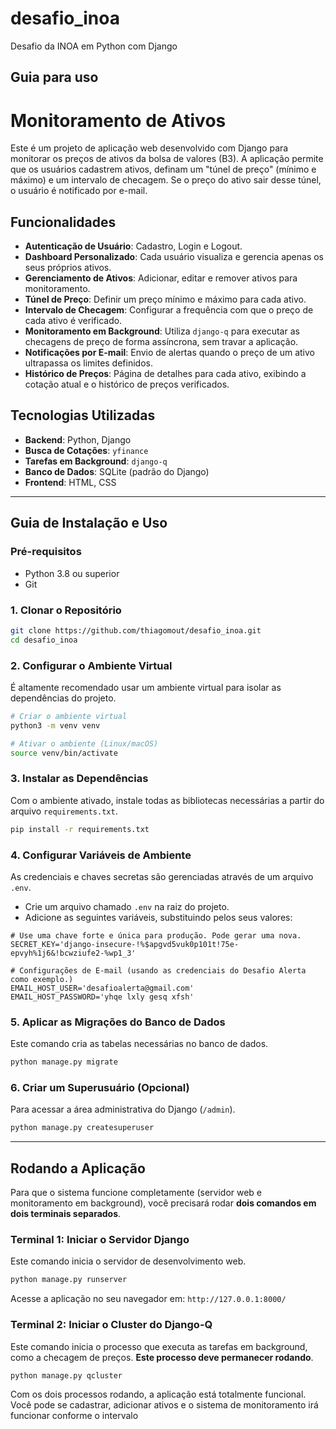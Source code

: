 # desafio_inoa
Desafio da INOA em Python com Django

## Guia para uso

# Monitoramento de Ativos

Este é um projeto de aplicação web desenvolvido com Django para monitorar os preços de ativos da bolsa de valores (B3). A aplicação permite que os usuários cadastrem ativos, definam um "túnel de preço" (mínimo e máximo) e um intervalo de checagem. Se o preço do ativo sair desse túnel, o usuário é notificado por e-mail.

## Funcionalidades

-   **Autenticação de Usuário**: Cadastro, Login e Logout.
-   **Dashboard Personalizado**: Cada usuário visualiza e gerencia apenas os seus próprios ativos.
-   **Gerenciamento de Ativos**: Adicionar, editar e remover ativos para monitoramento.
-   **Túnel de Preço**: Definir um preço mínimo e máximo para cada ativo.
-   **Intervalo de Checagem**: Configurar a frequência com que o preço de cada ativo é verificado.
-   **Monitoramento em Background**: Utiliza `django-q` para executar as checagens de preço de forma assíncrona, sem travar a aplicação.
-   **Notificações por E-mail**: Envio de alertas quando o preço de um ativo ultrapassa os limites definidos.
-   **Histórico de Preços**: Página de detalhes para cada ativo, exibindo a cotação atual e o histórico de preços verificados.

## Tecnologias Utilizadas

-   **Backend**: Python, Django
-   **Busca de Cotações**: `yfinance`
-   **Tarefas em Background**: `django-q`
-   **Banco de Dados**: SQLite (padrão do Django)
-   **Frontend**: HTML, CSS

---

## Guia de Instalação e Uso

### Pré-requisitos

-   Python 3.8 ou superior
-   Git

### 1. Clonar o Repositório

```bash
git clone https://github.com/thiagomout/desafio_inoa.git
cd desafio_inoa
```

### 2. Configurar o Ambiente Virtual

É altamente recomendado usar um ambiente virtual para isolar as dependências do projeto.

```bash
# Criar o ambiente virtual
python3 -m venv venv

# Ativar o ambiente (Linux/macOS)
source venv/bin/activate
```

### 3. Instalar as Dependências

Com o ambiente ativado, instale todas as bibliotecas necessárias a partir do arquivo `requirements.txt`.

```bash
pip install -r requirements.txt
```

### 4. Configurar Variáveis de Ambiente

As credenciais e chaves secretas são gerenciadas através de um arquivo `.env`.

-   Crie um arquivo chamado `.env` na raiz do projeto.
-   Adicione as seguintes variáveis, substituindo pelos seus valores:

```env
# Use uma chave forte e única para produção. Pode gerar uma nova.
SECRET_KEY='django-insecure-!%$apgvd5vuk0p101t!75e-epvyh%1j6&!bcwziufe2-%wp1_3'

# Configurações de E-mail (usando as credenciais do Desafio Alerta como exemplo.)
EMAIL_HOST_USER='desafioalerta@gmail.com'
EMAIL_HOST_PASSWORD='yhqe lxly gesq xfsh'
```

### 5. Aplicar as Migrações do Banco de Dados

Este comando cria as tabelas necessárias no banco de dados.

```bash
python manage.py migrate
```

### 6. Criar um Superusuário (Opcional)

Para acessar a área administrativa do Django (`/admin`).

```bash
python manage.py createsuperuser
```

---

## Rodando a Aplicação

Para que o sistema funcione completamente (servidor web e monitoramento em background), você precisará rodar **dois comandos em dois terminais separados**.

### Terminal 1: Iniciar o Servidor Django

Este comando inicia o servidor de desenvolvimento web.

```bash
python manage.py runserver
```

Acesse a aplicação no seu navegador em: `http://127.0.0.1:8000/`

### Terminal 2: Iniciar o Cluster do Django-Q

Este comando inicia o processo que executa as tarefas em background, como a checagem de preços. **Este processo deve permanecer rodando**.

```bash
python manage.py qcluster
```

Com os dois processos rodando, a aplicação está totalmente funcional. Você pode se cadastrar, adicionar ativos e o sistema de monitoramento irá funcionar conforme o intervalo



